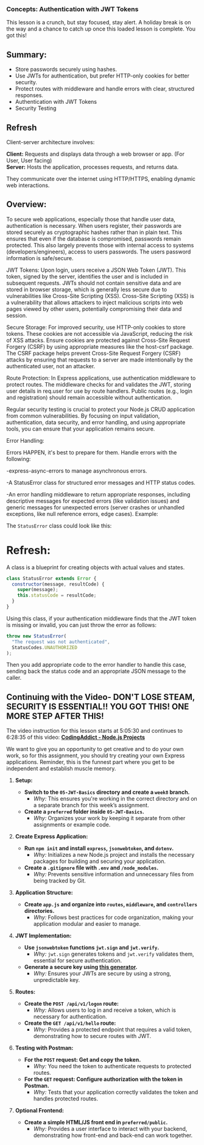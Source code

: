 
### Concepts: Authentication with JWT Tokens

This lesson is a crunch, but stay focused, stay alert. A holiday break is on the way and a chance to catch up once this loaded lesson is complete. You got this!

## Summary:

 - Store passwords securely using hashes.
 - Use JWTs for authentication, but prefer HTTP-only cookies for better security.
 - Protect routes with middleware and handle errors with clear, structured responses.
 - Authentication with JWT Tokens
 - Security Testing

## Refresh
Client-server architecture involves:

**Client:** Requests and displays data through a web browser or app. (For User, User facing)</br>
**Server:** Hosts the application, processes requests, and returns data.

They communicate over the internet using HTTP/HTTPS, enabling dynamic web interactions.

## Overview: 

To secure web applications, especially those that handle user data, authentication is necessary. When users register, their passwords are stored securely as cryptographic hashes rather than in plain text. This ensures that even if the database is compromised, passwords remain protected. This also largely prevents those with internal access to systems (developers/engineers), access to users passwords. The users password information is safe/secure.

JWT Tokens: Upon login, users receive a JSON Web Token (JWT). This token, signed by the server, identifies the user and is included in subsequent requests. JWTs should not contain sensitive data and are stored in browser storage, which is generally less secure due to vulnerabilities like Cross-Site Scripting (XSS). Cross-Site Scripting (XSS) is a vulnerability that allows attackers to inject malicious scripts into web pages viewed by other users, potentially compromising their data and session.

Secure Storage: For improved security, use HTTP-only cookies to store tokens. These cookies are not accessible via JavaScript, reducing the risk of XSS attacks. Ensure cookies are protected against Cross-Site Request Forgery (CSRF) by using appropriate measures like the host-csrf package. The CSRF package helps prevent Cross-Site Request Forgery (CSRF) attacks by ensuring that requests to a server are made intentionally by the authenticated user, not an attacker.

Route Protection: In Express applications, use authentication middleware to protect routes. The middleware checks for and validates the JWT, storing user details in req.user for use by route handlers. Public routes (e.g., login and registration) should remain accessible without authentication.

Regular security testing is crucial to protect your Node.js CRUD application from common vulnerabilities. By focusing on input validation, authentication, data security, and error handling, and using appropriate tools, you can ensure that your application remains secure.

Error Handling: 

Errors HAPPEN, it's best to prepare for them. Handle errors with the following: 

-express-async-errors to manage asynchronous errors.

-A StatusError class for structured error messages and HTTP status codes.

-An error handling middleware to return appropriate responses, including descriptive messages for expected errors (like validation issues) and generic messages for unexpected errors (server crashes or unhandled exceptions, like null reference errors, edge cases).
Example: 

The `StatusError` class could look like this:

# Refresh:
A class is a blueprint for creating objects with actual values and states.

```javascript
class StatusError extends Error {
  constructor(message, resultCode) {
    super(message);
    this.statusCode = resultCode;
  }
}
```

Using this class, if your authentication middleware finds that the JWT token is missing or invalid, you can just throw the error as follows:

```javascript
throw new StatusError(
  "The request was not authenticated",
  StatusCodes.UNAUTHORIZED
);
```

Then you add appropriate code to the error handler to handle this case, sending back the status code and an appropriate JSON message to the caller.


## Continuing with the Video- DON'T LOSE STEAM, SECURITY IS ESSENTIAL!! YOU GOT THIS! ONE MORE STEP AFTER THIS!

The video instruction for this lesson starts at 5:05:30 and continues to 6:28:35 of this video:
**[CodingAddict - Node.js Projects](https://youtu.be/rltfdjcXjmk?t=18325)**


We want to give you an opportunity to get creative and to do your own work, so for this assignment, you should try creating your own Express applications. Reminder, this is the funnest part where you get to be independent and establish muscle memory. 



1. **Setup:**
   - **Switch to the `05-JWT-Basics` directory and create a `week8` branch.**
     - *Why:* This ensures you're working in the correct directory and on a separate branch for this week’s assignment.
   - **Create a `preferred` folder inside `05-JWT-Basics`.**
     - *Why:* Organizes your work by keeping it separate from other assignments or example code.

2. **Create Express Application:**
   - **Run `npm init` and install `express`, `jsonwebtoken`, and `dotenv`.**
     - *Why:* Initializes a new Node.js project and installs the necessary packages for building and securing your application.
   - **Create a `.gitignore` file with `.env` and `/node_modules`.**
     - *Why:* Prevents sensitive information and unnecessary files from being tracked by Git.

3. **Application Structure:**
   - **Create `app.js` and organize into `routes`, `middleware`, and `controllers` directories.**
     - *Why:* Follows best practices for code organization, making your application modular and easier to manage.

4. **JWT Implementation:**
   - **Use `jsonwebtoken` functions `jwt.sign` and `jwt.verify`.**
     - *Why:* `jwt.sign` generates tokens and `jwt.verify` validates them, essential for secure authentication.
   - **Generate a secure key using [this generator](https://www.random.org/strings/).**
     - *Why:* Ensures your JWTs are secure by using a strong, unpredictable key.

5. **Routes:**
   - **Create the `POST /api/v1/logon` route:**
     - *Why:* Allows users to log in and receive a token, which is necessary for authentication.
   - **Create the `GET /api/v1/hello` route:**
     - *Why:* Provides a protected endpoint that requires a valid token, demonstrating how to secure routes with JWT.

6. **Testing with Postman:**
   - **For the `POST` request: Get and copy the token.**
     - *Why:* You need the token to authenticate requests to protected routes.
   - **For the `GET` request: Configure authorization with the token in Postman.**
     - *Why:* Tests that your application correctly validates the token and handles protected routes.

7. **Optional Frontend:**
   - **Create a simple HTML/JS front end in `preferred/public`.**
     - *Why:* Provides a user interface to interact with your backend, demonstrating how front-end and back-end can work together.

